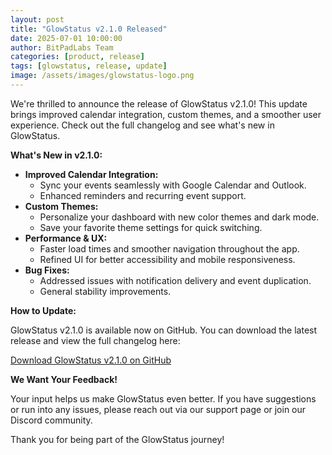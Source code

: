 ```yaml
---
layout: post
title: "GlowStatus v2.1.0 Released"
date: 2025-07-01 10:00:00
author: BitPadLabs Team
categories: [product, release]
tags: [glowstatus, release, update]
image: /assets/images/glowstatus-logo.png
---
```

We're thrilled to announce the release of GlowStatus v2.1.0! This update brings improved calendar integration, custom themes, and a smoother user experience. Check out the full changelog and see what's new in GlowStatus.

**What's New in v2.1.0:**

- **Improved Calendar Integration:**
  - Sync your events seamlessly with Google Calendar and Outlook.
  - Enhanced reminders and recurring event support.
- **Custom Themes:**
  - Personalize your dashboard with new color themes and dark mode.
  - Save your favorite theme settings for quick switching.
- **Performance & UX:**
  - Faster load times and smoother navigation throughout the app.
  - Refined UI for better accessibility and mobile responsiveness.
- **Bug Fixes:**
  - Addressed issues with notification delivery and event duplication.
  - General stability improvements.

**How to Update:**

GlowStatus v2.1.0 is available now on GitHub. You can download the latest release and view the full changelog here:

[Download GlowStatus v2.1.0 on GitHub](https://github.com/BitPadLabs/GlowStatus/releases/tag/v2.1.0)

**We Want Your Feedback!**

Your input helps us make GlowStatus even better. If you have suggestions or run into any issues, please reach out via our support page or join our Discord community.

Thank you for being part of the GlowStatus journey!
